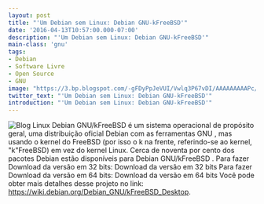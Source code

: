 ```yaml
---
layout: post
title: "'Um Debian sem Linux: Debian GNU-kFreeBSD'"
date: '2016-04-13T10:57:00.000-07:00'
description: "'Um Debian sem Linux: Debian GNU-kFreeBSD'"
main-class: 'gnu'
tags:
- Debian
- Software Livre
- Open Source
- GNU
image: "https://3.bp.blogspot.com/-gFDyPpJeVUI/Vwlq3P67vDI/AAAAAAAAAPc/nTbSwAHZ0msmOO9QnckAc-2aGQ5-Op6Wg/s72-c/Um%2BDebian%2Bsem%2BLinux%253A%2BDebian%2BGNU-kFreeBSD-Terminal-Root.jpg"
twitter_text: "'Um Debian sem Linux: Debian GNU-kFreeBSD'"
introduction: "'Um Debian sem Linux: Debian GNU-kFreeBSD'"
---
```

![Blog Linux](https://3.bp.blogspot.com/-gFDyPpJeVUI/Vwlq3P67vDI/AAAAAAAAAPc/nTbSwAHZ0msmOO9QnckAc-2aGQ5-Op6Wg/s640/Um%2BDebian%2Bsem%2BLinux%253A%2BDebian%2BGNU-kFreeBSD-Terminal-Root.jpg "Blog Linux")
Debian GNU/kFreeBSD é um sistema operacional de propósito geral, uma distribuição oficial Debian com as ferramentas GNU , mas usando o kernel do FreeBSD (por isso o k na frente, referindo-se ao kernel, "k"FreeBSD) em vez do kernel Linux. Cerca de noventa por cento dos pacotes Debian estão disponíveis para Debian GNU/kFreeBSD .
Para fazer Download da versão em 32 bits:
Download da versão em 32 bits
Para fazer Download da versão em 64 bits:
Download da versão em 64 bits
Você pode obter mais detalhes desse projeto no link:
 https://wiki.debian.org/Debian_GNU/kFreeBSD_Desktop.
